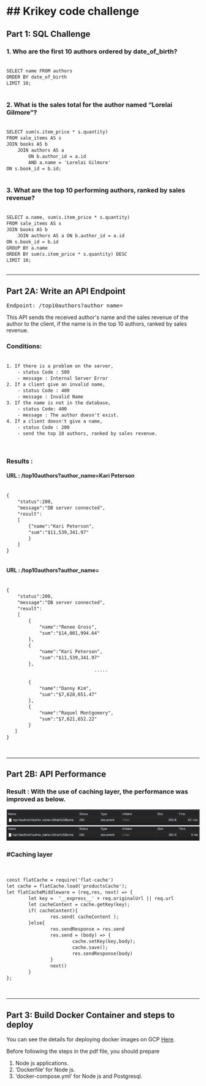 # ## Krikey code challenge
## Part 1: SQL Challenge
### 1. Who are the first 10 authors ordered by date_of_birth?
<pre>
<code>
SELECT name FROM authors
ORDER BY date_of_birth
LIMIT 10;
</code>
</pre>

### 2. What is the sales total for the author named “Lorelai Gilmore”?
<pre>
<code>
SELECT sum(s.item_price * s.quantity)
FROM sale_items AS s
JOIN books AS b
    JOIN authors AS a
        ON b.author_id = a.id
        AND a.name = 'Lorelai Gilmore'
ON s.book_id = b.id;
</code>
</pre>

### 3. What are the top 10 performing authors, ranked by sales revenue?
<pre>
<code>
SELECT a.name, sum(s.item_price * s.quantity)
FROM sale_items AS s
JOIN books AS b
    JOIN authors AS a ON b.author_id = a.id
ON s.book_id = b.id
GROUP BY a.name
ORDER BY sum(s.item_price * s.quantity) DESC
LIMIT 10;
</code>
</pre>

<hr/>

## Part 2A: Write an API Endpoint
<pre>
Endpoint: /top10authors?author_name=<name of an author>
</pre>

This API sends the received author's name and the sales revenue of the author to the client, if the name is in the top 10 authors, ranked by sales revenue. 

### Conditions: 
<pre>
<code>
1. If there is a problem on the server,
    - status Code : 500
    - message : Internal Server Error
2. If a client give an invalid name,
    - status Code : 400
    - message : Invalid Name
3. If the name is not in the database,
    - status Code: 400
    - message : The author doesn't exist.
4. If a client doesn't give a name,
    - status Code : 200
    - send the top 10 authors, ranked by sales revenue.

</code>
</pre>

### Results :

#### URL : /top10authors?author_name=Kari Peterson
<pre>
<code>
{
    "status":200,
    "message":"DB server connected",
    "result":
    [
        {"name":"Kari Peterson",
        "sum":"$11,539,341.97"
        }
    ]
}
</code>
</pre>

#### URL : /top10authors?author_name=
<pre>
<code>
{
    "status":200,
    "message":"DB server connected",
    "result":
    [
        {
            "name":"Renee Gross",
            "sum":"$14,001,994.64"
        },
        {
            "name":"Kari Peterson",
            "sum":"$11,539,341.97"
        },
                                .....
                                
        {   
            "name":"Danny Kim",
            "sum":"$7,628,651.47"
        },
        {
            "name":"Raquel Montgomery",
            "sum":"$7,621,652.22"
        }
   ]
}

</code>
</pre>

<hr/>

## Part 2B: API Performance

### Result : With the use of caching layer, the performance was improved as below.
![plot](https://github.com/seongohr/Krikey/blob/main/img/2b_bf.png)
![plot](https://raw.githubusercontent.com/seongohr/Krikey/main/img/2b_af.png)


### #Caching layer
<pre>
<code>

const flatCache = require('flat-cache')
let cache = flatCache.load('productsCache');
let flatCacheMiddleware = (req,res, next) => {
        let key =  '__express__' + req.originalUrl || req.url
        let cacheContent = cache.getKey(key);
        if( cacheContent){
                res.send( cacheContent );
        }else{
                res.sendResponse = res.send
                res.send = (body) => {
                        cache.setKey(key,body);
                        cache.save();
                        res.sendResponse(body)
                }
                next()
        }
};

</code>
</pre>


<hr/>

## Part 3: Build Docker Container and steps to deploy
You can see the details for deploying docker images on GCP [Here](https://github.com/seongohr/Krikey/blob/main/docker_GCP_deploy.pdf). 

Before following the steps in the pdf file, you should prepare
1. Node js applications. 
2. ‘Dockerfile’ for Node js.
3. ‘docker-compose.yml’ for Node js and Postgresql.
